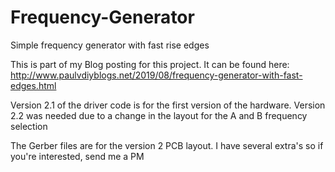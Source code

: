 # Frequency-Generator
Simple frequency generator with fast rise edges

This is part of my Blog posting for this project.
It can be found here: http://www.paulvdiyblogs.net/2019/08/frequency-generator-with-fast-edges.html

Version 2.1 of the driver code is for the first version of the hardware.
Version 2.2 was needed due to a change in the layout for the A and B frequency selection

The Gerber files are for the version 2 PCB layout.
I have several extra's so if you're interested, send me a PM
